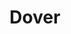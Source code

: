 ---
title: Dover
linktitle: Dover
description: In August 2023 I went to the Dover cliffs to meet relatives (they were in Belgium, I was on IoW, we met in the middle). I only had a few hours and very bad weather.

---